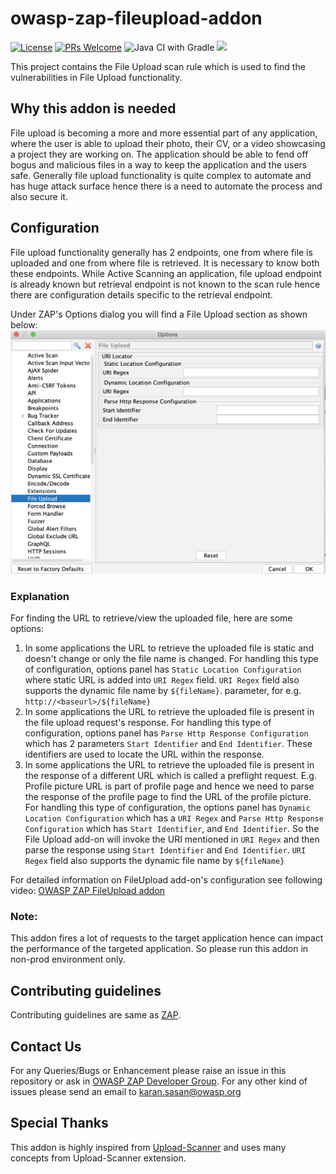 # owasp-zap-fileupload-addon  
[![License](https://img.shields.io/badge/License-Apache%202.0-blue.svg)](https://opensource.org/licenses/Apache-2.0) [![PRs Welcome](https://img.shields.io/badge/PRs-welcome-brightgreen.svg?style=flat-square)](http://makeapullrequest.com) ![Java CI with Gradle](https://github.com/SasanLabs/owasp-zap-fileupload-addon/workflows/Java%20CI%20with%20Gradle/badge.svg?branch=main) <a href="https://twitter.com/intent/follow?screen_name=sasan_karan"><img src="https://img.shields.io/twitter/follow/sasan_karan?style=flat&logo=twitter"></a>

This project contains the File Upload scan rule which is used to find the vulnerabilities in File Upload functionality.

## Why this addon is needed
File upload is becoming a more and more essential part of any application, where the user is able to upload their photo, their CV, or a video showcasing a project they are working on. The application should be able to fend off bogus and malicious files in a way to keep the application and the users safe. Generally file upload functionality is quite complex to automate and has huge attack surface hence there is a need to automate the process and also secure it.

## Configuration
File upload functionality generally has 2 endpoints, one from where file is uploaded and one from where file is retrieved. It is necessary to know both these endpoints. While Active Scanning an application, file upload endpoint is already known but retrieval endpoint is not known to the scan rule hence there are configuration details specific to the retrieval endpoint.

Under ZAP's Options dialog you will find a File Upload section as shown below:
![File Upload Options Panel](./docs/images/fileupload-options-panel.png)

### Explanation
For finding the URL to retrieve/view the uploaded file, here are some options:
1. In some applications the URL to retrieve the uploaded file is static and doesn't change or only the file name is changed. For handling this type of configuration, options panel has `Static Location Configuration` where static URL is added into `URI Regex` field. `URI Regex` field also supports the dynamic file name by `${fileName}`.
parameter, for e.g. `http://<baseurl>/${fileName}`
2. In some applications the URL to retrieve the uploaded file is present in the file upload request's response. For handling this type of configuration, options panel has `Parse Http Response Configuration` which has 2 parameters `Start Identifier` and `End Identifier`. These identifiers are used to locate the URL within the response.
3. In some applications the URL to retrieve the uploaded file is present in the response of a different URL which is called a preflight request. E.g. Profile picture URL is part of profile page and hence we need to parse the response of the profile page to find the URL of the profile picture. For handling this type of configuration, the options panel has `Dynamic Location Configuration` which has a `URI Regex` and `Parse Http Response Configuration` which has `Start Identifier`, and `End Identifier`. So the File Upload add-on will invoke the URI mentioned in `URI Regex` and then parse the response using `Start Identifier` and `End Identifier`. `URI Regex` field also supports the dynamic file name by `${fileName}`

For detailed information on FileUpload add-on's configuration see following video: [OWASP ZAP FileUpload addon](https://www.youtube.com/watch?v=3bHjrpbLQmA)
### Note:
This addon fires a lot of requests to the target application hence can impact the performance of the targeted application. So please run this addon in non-prod environment only.

## Contributing guidelines
Contributing guidelines are same as [ZAP](https://github.com/zaproxy/zaproxy).

## Contact Us
For any Queries/Bugs or Enhancement please raise an issue in this repository or ask in [OWASP ZAP Developer Group](https://groups.google.com/g/zaproxy-develop).
For any other kind of issues please send an email to karan.sasan@owasp.org

## Special Thanks
This addon is highly inspired from [Upload-Scanner](https://github.com/portswigger/upload-scanner) and uses many concepts from Upload-Scanner extension.
